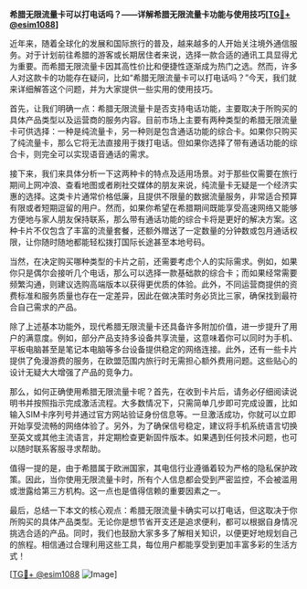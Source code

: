 **希腊无限流量卡可以打电话吗？——详解希腊无限流量卡功能与使用技巧[[TG💪+ @esim1088](https://t.me/s/esim1088)]**

近年来，随着全球化的发展和国际旅行的普及，越来越多的人开始关注境外通信服务。对于计划前往希腊的游客或长期居住者来说，选择一款合适的通讯工具显得尤为重要。而希腊无限流量卡因其高性价比和便捷性逐渐成为热门之选。然而，许多人对这款卡的功能存在疑问，比如“希腊无限流量卡可以打电话吗？”今天，我们就来详细解答这个问题，并为大家提供一些实用的使用技巧。

首先，让我们明确一点：希腊无限流量卡是否支持电话功能，主要取决于所购买的具体产品类型以及运营商的服务内容。目前市场上主要有两种类型的希腊无限流量卡可供选择：一种是纯流量卡，另一种则是包含通话功能的综合卡。如果你只购买了纯流量卡，那么它将无法直接用于拨打电话。但如果你选择了带有通话功能的综合卡，则完全可以实现语音通话的需求。

接下来，我们来具体分析一下这两种卡的特点及适用场景。对于那些仅需要在旅行期间上网冲浪、查看地图或者刷社交媒体的朋友来说，纯流量卡无疑是一个经济实惠的选择。这类卡片通常价格低廉，且提供不限量的数据流量服务，非常适合预算有限或者短期逗留的用户。然而，如果你希望在希腊期间既能享受高速网络又能够方便地与家人朋友保持联系，那么带有通话功能的综合卡将是更好的解决方案。这种卡片不仅包含了丰富的流量套餐，还额外赠送了一定数量的分钟数或包月通话权限，让你随时随地都能轻松拨打国际长途甚至本地号码。

当然，在决定购买哪种类型的卡片之前，还需要考虑个人的实际需求。例如，如果你只是偶尔会接听几个电话，那么可以选择一款基础款的综合卡；而如果经常需要频繁沟通，则建议选购高端版本以获得更优质的体验。此外，不同运营商提供的资费标准和服务质量也存在一定差异，因此在做决策时务必货比三家，确保找到最符合自己需求的产品。

除了上述基本功能外，现代希腊无限流量卡还具备许多附加价值，进一步提升了用户的满意度。例如，部分产品支持多设备共享流量，这意味着你可以同时为手机、平板电脑甚至是笔记本电脑等多台设备提供稳定的网络连接。此外，还有一些卡片提供了免漫游费的服务，在欧盟范围内旅行时无需担心额外费用问题。这些贴心的设计无疑大大增强了产品的竞争力。

那么，如何正确使用希腊无限流量卡呢？首先，在收到卡片后，请务必仔细阅读说明书并按照指示完成激活流程。大多数情况下，只需简单几步即可完成设置，比如输入SIM卡序列号并通过官方网站验证身份信息等。一旦激活成功，你就可以立即开始享受流畅的网络体验了。另外，为了确保信号稳定，建议将手机系统语言切换至英文或其他主流语言，并定期检查更新固件版本。如果遇到任何技术问题，也可以随时联系客服寻求帮助。

值得一提的是，由于希腊属于欧洲国家，其电信行业遵循着较为严格的隐私保护政策。因此，当你使用无限流量卡时，所有个人信息都会受到严密监控，不会被滥用或泄露给第三方机构。这一点也是值得信赖的重要因素之一。

最后，总结一下本文的核心观点：希腊无限流量卡确实可以打电话，但这取决于你所购买的具体产品类型。无论你是想节省开支还是追求便利，都可以根据自身情况挑选合适的产品。同时，我们也鼓励大家多多了解相关知识，以便更好地规划自己的旅程。相信通过合理利用这些工具，每位用户都能享受到更加丰富多彩的生活方式！

[[TG💪+ @esim1088](https://t.me/s/esim1088) ![Image](https://i.postimg.cc/4NQfJmqS/Snipaste-2025-05-13-00-14-12.png)]
